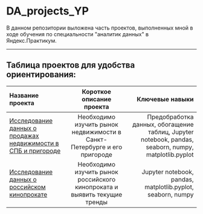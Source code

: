 # DA_projects_YP
В данном репозитории выложена часть проектов, выполненных мной в ходе обучения по специальности "аналитик данных" в Яндекс.Практикум. 

___________________________________________________________________

## Таблица проектов для удобства ориентирования:

|Название проекта                | Короткое описание проекта      |Ключевые навыки       |
|:-------------------------------|:------------------------------:|---------------------:|
|[Исследование данных о продажах недвижимости в СПБ и пригороде](https://github.com/Bezdomnaya-Frosya/DA_projects_YP/tree/main/apartments)|Необходимо изучить рынок недвижимости в Санкт-Петербурге и его пригороде| Предобработка данных, обогащение таблиц, Jupyter notebook, pandas, seaborn, numpy, matplotlib.pyplot|
|[Исследование данных о российском кинопрокате](https://github.com/Bezdomnaya-Frosya/DA_projects_YP/tree/main/Ministry%20of%20Culture)|Необходимо изучить рынок российского кинопроката и выявить текущие тренды|Jupyter notebook, pandas, matplotlib.pyplot,  seaborn, numpy|

